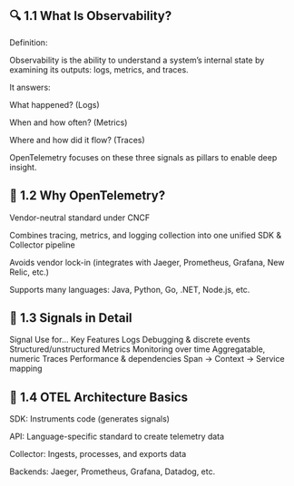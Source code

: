## 🔍 1.1 What Is Observability?


Definition:

Observability is the ability to understand a system’s internal state by examining its outputs: logs, metrics, and traces.

It answers:

What happened? (Logs)

When and how often? (Metrics)

Where and how did it flow? (Traces)

OpenTelemetry focuses on these three signals as pillars to enable deep insight.



## 🔧 1.2 Why OpenTelemetry?
Vendor-neutral standard under CNCF

Combines tracing, metrics, and logging collection into one unified SDK & Collector pipeline

Avoids vendor lock-in (integrates with Jaeger, Prometheus, Grafana, New Relic, etc.)

Supports many languages: Java, Python, Go, .NET, Node.js, etc.



##  🧱 1.3 Signals in Detail
Signal	Use for…	Key Features
Logs	Debugging & discrete events	Structured/unstructured
Metrics	Monitoring over time	Aggregatable, numeric
Traces	Performance & dependencies	Span → Context → Service mapping





## 🧠 1.4 OTEL Architecture Basics
SDK: Instruments code (generates signals)

API: Language-specific standard to create telemetry data

Collector: Ingests, processes, and exports data

Backends: Jaeger, Prometheus, Grafana, Datadog, etc.




